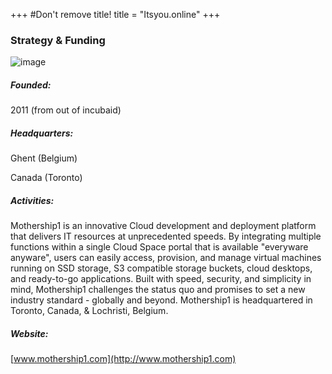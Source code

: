 +++
#Don't remove title!
title = "Itsyou.online"
+++
### Strategy & Funding

![image](img/Mothership1_logo.png)

##### Founded:

2011 (from out of incubaid)

##### Headquarters:

Ghent (Belgium)

Canada (Toronto)

##### Activities:

Mothership1 is an innovative Cloud development and deployment platform that delivers IT resources at unprecedented speeds. By integrating multiple functions within a single Cloud Space portal that is available "everyware anyware", users can easily access, provision, and manage virtual machines running on SSD storage, S3 compatible storage buckets, cloud desktops, and ready-to-go applications. Built with speed, security, and simplicity in mind, Mothership1 challenges the status quo and promises to set a new industry standard - globally and beyond. Mothership1 is headquartered in Toronto, Canada, & Lochristi, Belgium.

##### Website:

[www.mothership1.com](http://www.mothership1.com)

